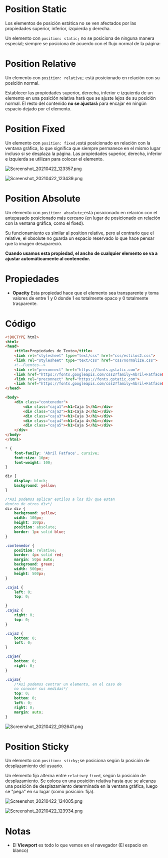 # Position Static

Los elementos de posición estática no se ven afectados por las propiedades superior, inferior, izquierda y derecha. 

Un elemento con `position: static;` no se posiciona de ninguna manera especial; siempre se posiciona de acuerdo con el flujo normal de la página:

# Position Relative

Un elemento con `position: relative;` está posicionado en relación con su posición normal.

Establecer las propiedades superior, derecha, inferior e izquierda de un elemento en una posición relativa hará que se ajuste lejos de su posición normal. El resto del contenido **no se ajustará** para encajar en ningún espacio dejado por el elemento.

# Position Fixed

Un elemento con `position: fixed;`está posicionado en relación con la ventana gráfica, lo que significa que siempre permanece en el mismo lugar incluso si se desplaza la página. Las propiedades superior, derecha, inferior e izquierda se utilizan para colocar el elemento. 

![Screenshot_20210422_123357.png](/home/genaro_javier/Imágenes/Screenshot_20210422_123357.png)

![Screenshot_20210422_123439.png](/home/genaro_javier/Imágenes/Screenshot_20210422_123439.png)

# Position Absolute

Un elemento con `position: absolute;`está posicionado en relación con el antepasado posicionado más cercano (en lugar de posicionado en relación con la ventana gráfica, como el fixed).

Su funcionamiento es similar al position relative, pero al contrario que el relative, el obsolute no guarda un espacio reservado lo que hace pensar que la imagen desapareció. 

**Cuando usamos esta propiedad, el ancho de cualquier elemento se va a ajustar automáticamente al contenedor.**

# Propiedades

- **Opacity** Esta propiedad hace que el elemento sea transparente y toma valores de entre 1 y 0 donde 1 es totalmente opaco y 0 totalmente trasparente. 

# Código

```html
<!DOCTYPE html>
<html>
<head>
    <title>Propiedades de Texto</title>
    <link rel="stylesheet" type="text/css" href="css/estilos2.css">
    <link rel="stylesheet" type="text/css" href="css/normalize.css">
    <!--Fuentes-->
    <link rel="preconnect" href="https://fonts.gstatic.com">
    <link href="https://fonts.googleapis.com/css2?family=Abril+Fatface&display=swap" rel="stylesheet">
    <link rel="preconnect" href="https://fonts.gstatic.com">
    <link href="https://fonts.googleapis.com/css2?family=Abril+Fatface&family=Hind+Madurai:wght@300&display=swap" rel="stylesheet">
</head>

<body>
    <div class="contenedor">
        <div class="caja1"><h1>Caja 1</h1></div>
        <div class="caja2"><h1>Caja 2</h1></div>
        <div class="caja3"><h1>Caja 3</h1></div>
        <div class="caja4"><h1>Caja 4</h1></div>
        <div class="caja5"><h1>Caja 5</h1></div>
    </div>
</body>
</html>
```

```css
* {
    font-family: 'Abril Fatface', cursive;
    font-size: 10px; 
    font-weight: 100; 
}

div {
    display: block;
    background: yellow; 
}

/*Asi podemos aplicar estilos a los div que estan
dentro de otros div*/
div div {
    background: yellow; 
    width: 100px; 
    height: 100px;
    position: absolute;
    border: 1px solid blue; 
}

.contenedor {
    position: relative;
    border: 4px solid red; 
    margin: 50px auto; 
    background: green; 
    width: 500px; 
    height: 500px; 
}

.caja1 {
    left: 0; 
    top: 0; 

}
.caja2 {
    right: 0; 
    top: 0; 
}

.caja3 {
    bottom: 0; 
    left: 0; 
}

.caja4{    
    bottom: 0;
    right: 0; 
}

.caja5{    
    /*Asi podemos centrar un elemento, en el caso de
    no conocer sus medidas*/
    top: 0; 
    bottom: 0; 
    left: 0; 
    right: 0;
    margin: auto;
}
```

![Screenshot_20210422_092641.png](/home/genaro_javier/Imágenes/Screenshot_20210422_092641.png)

# Position Sticky

Un elemento con `position: sticky;`se posiciona según la posición de desplazamiento del usuario.

Un elemento fijo alterna entre `relative`y `fixed`, según la posición de desplazamiento. Se coloca en una posición relativa hasta que se alcanza una posición de desplazamiento determinada en la ventana gráfica, luego se "pega" en su lugar (como posición: fija).

![Screenshot_20210422_124005.png](/home/genaro_javier/Imágenes/Screenshot_20210422_124005.png)

![Screenshot_20210422_123934.png](/home/genaro_javier/Imágenes/Screenshot_20210422_123934.png)

# Notas

- El **Viewport** es todo lo que vemos en el navegador (El espacio en blanco)
